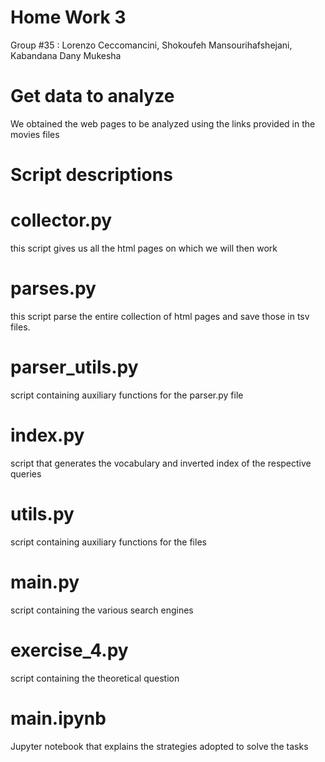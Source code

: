 # Home Work 3

Group #35 : Lorenzo Ceccomancini, Shokoufeh Mansourihafshejani, Kabandana Dany Mukesha  

# Get data to analyze
We obtained the web pages to be analyzed using the links provided in the movies files

# Script descriptions

# collector.py
this script gives us all the html pages on which we will then work
# parses.py
this script parse the entire collection of html pages and save those in tsv files.
# parser_utils.py
script containing auxiliary functions for the parser.py file
# index.py
script that generates the vocabulary and inverted index of the respective queries
# utils.py
script containing auxiliary functions for the files
# main.py
script containing the various search engines
# exercise_4.py
script containing the theoretical question
# main.ipynb
Jupyter notebook that explains the strategies adopted to solve the tasks
